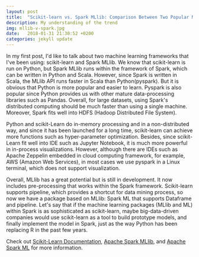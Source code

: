 ```yaml
---
layout: post
title:  "Scikit-learn vs. Spark MLlib: Comparison Between Two Popular Machine Learning Frameworks"
description: My understanding of the trend
img: mllib-v-spark.jpg
date:   2018-01-31 21:30:52 +0200
categories: jekyll update
---
```

In my first post, I'd like to talk about two machine learning frameworks that I've been using: scikit-learn and Spark MLlib. We know that scikit-learn is run on Python, but Spark MLlib runs within the framework of Spark, which can be written in Python and Scala. However, since Spark is written in Scala, the MLlib API runs faster in Scala than Python(pyspark). But it is obvious that Python is more popular and easier to learn. Pyspark is also popular since Python provides us with other mature data-processing libraries such as Pandas. Overall, for large datasets, using Spark's distributed computing should be much faster than using a single machine. Moreover, Spark fits well into HDFS (Hadoop Distributed File System). 

Python and scikit-Learn do in-memory processing and in a non-distributed way, and since it has been launched for a long time, scikit-learn can achieve more functions such as hyper-parameter optimization. Besides, since scikit-Learn fit well into IDE such as Jupyter Notebook, it is much more powerful in in-process visualizations. However, although there are IDEs such as Apache Zeppelin embedded in cloud computing framework, for example, AWS (Amazon Web Services), in most cases we use pyspark in a Linux terminal, which does not support visualization.

Overall, MLlib has a great potential but is still in development. It now includes pre-processing that works within the Spark framework. Scikit-learn supports pipeline, which provides a shortcut for data mining process, so now we have a package based on MLlib: Spark ML that supports Dataframe and pipeline. Let's say that if the machine learning packages (MLlib and ML) within Spark is as sophisticated as scikit-learn, maybe big-data-driven companies would use scikit-learn as a tool to build prototype models, and finally implement the model in Spark, just as the way Python has been replacing R in the past few years.

Check out [Scikit-Learn Documentation][scikit-learn], [Apache Spark MLlib][spark-mllib], and [Apache Spark ML][spark-ml] for more information. 

[scikit-learn]: http://scikit-learn.org/stable/
[spark-mllib]: http://spark.apache.org/mllib/
[spark-ml]: https://spark.apache.org/docs/1.2.2/ml-guide.html
